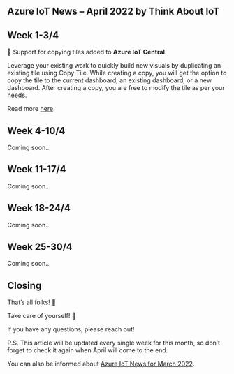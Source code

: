 ## Azure IoT News – April 2022 by Think About IoT

## Week 1-3/4
🔸 Support for copying tiles added to **Azure IoT Central**.

Leverage your existing work to quickly build new visuals by duplicating an existing tile using Copy Tile. While creating a copy, you will get the option to copy the tile to the current dashboard, an existing dashboard, or a new dashboard. After creating a copy, you are free to modify the tile as per your needs.

Read more [here](https://azure.microsoft.com/en-gb/updates/iotc-copy-tiles/).

## Week 4-10/4
Coming soon...

## Week 11-17/4
Coming soon...

## Week 18-24/4
Coming soon...

## Week 25-30/4
Coming soon...

## Closing
That’s all folks! 👋

Take care of yourself! 🙂

If you have any questions, please reach out!

P.S. This article will be updated every single week for this month, so don’t forget to check it again when April will come to the end.

You can also be informed about [Azure IoT News for March 2022](https://www.thinkaboutiot.com/index.php/2022/03/03/azure-iot-news-march-2022-by-think-about-iot/).